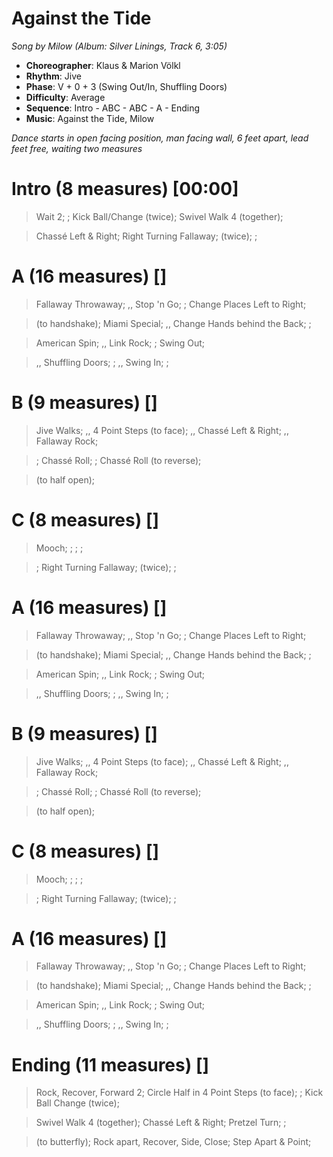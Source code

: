 # Against the Tide
*Song by Milow (Album: Silver Linings, Track 6, 3:05)*

* **Choreographer**: Klaus & Marion Völkl
* **Rhythm**: Jive
* **Phase**: V + 0 + 3 (Swing Out/In, Shuffling Doors)
* **Difficulty**: Average
* **Sequence**: Intro - ABC - ABC - A - Ending
* **Music**: Against the Tide, Milow

*Dance starts in open facing position, man facing wall, 6 feet apart, lead feet free, waiting two measures*

# Intro (8 measures) [00:00]

> Wait 2; ; Kick Ball/Change (twice); Swivel Walk 4 (together);

> Chassé Left & Right; Right Turning Fallaway; (twice); ;

# A (16 measures) []

> Fallaway Throwaway; ,, Stop 'n Go; ; Change Places Left to Right;

> (to handshake); Miami Special; ,, Change Hands behind the Back; ;

> American Spin; ,, Link Rock; ; Swing Out;

> ,, Shuffling Doors; ; ,, Swing In; ;

# B (9 measures) []

> Jive Walks; ,, 4 Point Steps (to face); ,, Chassé Left & Right; ,, Fallaway Rock;

> ; Chassé Roll; ; Chassé Roll (to reverse);

> (to half open);

# C (8 measures) []

> Mooch; ; ; ;

> ; Right Turning Fallaway; (twice); ;

# A (16 measures) []

> Fallaway Throwaway; ,, Stop 'n Go; ; Change Places Left to Right;

> (to handshake); Miami Special; ,, Change Hands behind the Back; ;

> American Spin; ,, Link Rock; ; Swing Out;

> ,, Shuffling Doors; ; ,, Swing In; ;

# B (9 measures) []

> Jive Walks; ,, 4 Point Steps (to face); ,, Chassé Left & Right; ,, Fallaway Rock;

> ; Chassé Roll; ; Chassé Roll (to reverse);

> (to half open);

# C (8 measures) []

> Mooch; ; ; ;

> ; Right Turning Fallaway; (twice); ;

# A (16 measures) []

> Fallaway Throwaway; ,, Stop 'n Go; ; Change Places Left to Right;

> (to handshake); Miami Special; ,, Change Hands behind the Back; ;

> American Spin; ,, Link Rock; ; Swing Out;

> ,, Shuffling Doors; ; ,, Swing In; ;

# Ending (11 measures) []

> Rock, Recover, Forward 2; Circle Half in 4 Point Steps (to face); ; Kick Ball Change (twice);

> Swivel Walk 4 (together); Chassé Left & Right; Pretzel Turn; ;

> (to butterfly); Rock apart, Recover, Side, Close; Step Apart & Point;

